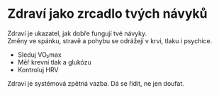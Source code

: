 # Zdraví jako zrcadlo tvých návyků

Zdraví je ukazatel, jak dobře fungují tvé návyky.  
Změny ve spánku, stravě a pohybu se odrážejí v krvi, tlaku i psychice.

- Sleduj VO₂max  
- Měř krevní tlak a glukózu  
- Kontroluj HRV

Zdraví je systémová zpětná vazba. Dá se řídit, ne jen doufat.
